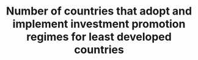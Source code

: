 ---
actual_indicator_available: null
actual_indicator_available_description: null
comments_and_limitations: null
computation_units: null
data_non_statistical: true
date_metadata_updated: null
date_of_national_source_publication: null
disaggregation_categories: null
disaggregation_geography: null
goal_meta_link: http://unstats.un.org/sdgs/files/metadata-compilation/Metadata-Goal-17.pdf
graph_title: Number of countries that adopt and implement investment promotion regimes
  for least developed countries
graph_type: line
has_metadata: false
indicator: 17.5.1
indicator_definition: ''
indicator_name: Number of countries that adopt and implement investment promotion
  regimes for least developed countries
indicator_sort_order: 17-05-01
indicator_variable: null
international_and_national_references: null
layout: indicator
method_of_computation: ''
national_geographical_coverage: United States
periodicity: null
permalink: /17-5-1/
published: false
rationale_interpretation: ''
reporting_status: notstarted
scheduled_update_by_SDG_team: null
scheduled_update_by_national_source: null
sdg_goal: 17
source_active_1: true
source_agency_staff_email_1: null
source_agency_staff_name_1: null
source_agency_survey_dataset_1: null
source_notes_1: null
source_organisation_1: null
source_title_1: null
source_url_1: null
target: Adopt and implement investment promotion regimes for least developed countries.
target_id: '17.5'
time_period: null
title: Number of countries that adopt and implement investment promotion regimes for
  least developed countries
un_custodial_agency: UNCTAD
un_designated_tier: '3'
variable_description: null
variable_notes: null
---